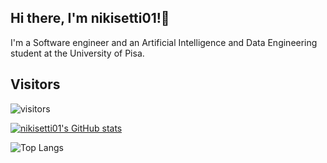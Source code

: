## Hi there, I'm nikisetti01!👋
I'm a Software engineer and an Artificial Intelligence and Data Engineering student at the University of Pisa.
## Visitors
![visitors](https://visitor-badge.glitch.me/badge?page_id=nikisetti01.visitors&left_color=green&right_color=red)


[![nikisetti01's GitHub stats](https://github-readme-stats.vercel.app/api?username=nikisetti01&show_icons=true&theme=transparent&hide=issues)](https://github.com/anuraghazra/github-readme-stats)



![Top Langs](https://github-readme-stats.vercel.app/api/top-langs/?username=nikisetti01&layout=compact&hide=Ruby&theme=transparent)
